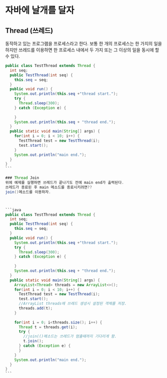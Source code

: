 # 자바에 날개를 달자
## Thread (쓰레드)
동작하고 있는 프로그램을 프로세스라고 한다.
보통 한 개의 프로세스는 한 가지의 일을 하지만
쓰레드를 이용하면 한 프로세스 내에서 두 가지 또는 그 이상의 일을 동시에 할 수 있다.

````java
public class TestThread extends Thread {
  int seq;
  public TestThread(int seq) {
    this.seq = seq;
  }
  public void run() {
    System.out.println(this.seq +"thread start.");
    try {
      Thread.sleep(300);
    } catch (Exception e) {
    
    }
    System.out.println(this.seq + "thread end.");
  }
  public static void main(String[] args) {
    for(int i = 0; i < 10; i++) {
      TestThread test = new TestThread(i);
      test.start();
    }
    System.out.println("main end.");
  }
}
```

### Thread Join
위에 예제를 실행하면 쓰레드가 끝나기도 전에 main end가 출력된다.
쓰레드가 종료된 후 main 메소드를 종료시키려면??
join()메소드를 이용하자.



```java
public class TestThread extends Thread {
  int seq;
  public TestThread(int seq) {
    this.seq = seq;
  }
  public void run() {
    System.out.println(this.seq +"thread start.");
    try {
      Thread.sleep(300);
    } catch (Exception e) {
    
    }
    System.out.println(this.seq + "thread end.");
  }
  public static void main(String[] args) {
    ArrayList<Thread> threads = new ArrayList<>();
    for(int i = 0; i < 10; i++) {
      TestThread test = new TestThread(i);
      test.start();
      //ArrayList threads에 쓰레드 생성시 설정된 객체를 저장.
      threads.add(t);
    }
    
    for(int i = 0; i<threads.size(); i++) {
      Thread t = threads.get(i);
      try {
        //join(()메소드는 쓰레드가 멈출때까지 기다리게 함.
        t.join();
      } catch (Exception e) {
      }
    }
    System.out.println("main end.");
  }
}
```
